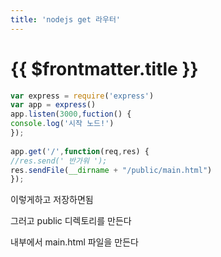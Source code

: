 ```yaml
---
title: 'nodejs get 라우터'
---
```


# {{ $frontmatter.title }}



```js
var express = require('express')
var app = express()
app.listen(3000,fuction() {
console.log('시작 노드!')
});
  
app.get('/',function(req,res) {
//res.send(' 반가워 ');
res.sendFile(__dirname + "/public/main.html")
});
```



이렇게하고 저장하면됨

그러고 public 디렉토리를 만든다

내부에서 main.html 파일을 만든다
